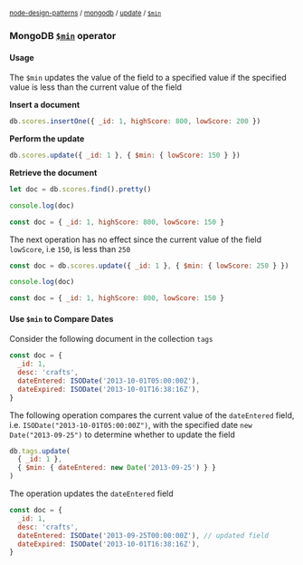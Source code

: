 <sup>[node-design-patterns](https://github.com/moatorres/node-design-patterns/blob/master/) / [mongodb](https://github.com/moatorres/node-design-patterns/blob/master/mongodb/) / [update](https://github.com/moatorres/node-design-patterns/blob/master/mongodb/update/) / [`$min`](https://github.com/moatorres/node-design-patterns/blob/master/mongodb/update/min-operator.md)</sup>

### MongoDB [`$min`](https://docs.mongodb.com/manual/reference/operator/update/min/#mongodb-update-up.-min) operator

#### Usage

The `$min` updates the value of the field to a specified value if the specified value is less than the current value of the field

**Insert a document**

```js
db.scores.insertOne({ _id: 1, highScore: 800, lowScore: 200 })
```

**Perform the update**

```js
db.scores.update({ _id: 1 }, { $min: { lowScore: 150 } })
```

**Retrieve the document**

```js
let doc = db.scores.find().pretty()

console.log(doc)

const doc = { _id: 1, highScore: 800, lowScore: 150 }
```

The next operation has no effect since the current value of the field `lowScore`, i.e `150`, is less than `250`

```js
const doc = db.scores.update({ _id: 1 }, { $min: { lowScore: 250 } })

console.log(doc)

const doc = { _id: 1, highScore: 800, lowScore: 150 }
```

#### Use `$min` to Compare Dates

Consider the following document in the collection `tags`

```js
const doc = {
  _id: 1,
  desc: 'crafts',
  dateEntered: ISODate('2013-10-01T05:00:00Z'),
  dateExpired: ISODate('2013-10-01T16:38:16Z'),
}
```

The following operation compares the current value of the `dateEntered` field, i.e. `ISODate("2013-10-01T05:00:00Z")`, with the specified date `new Date("2013-09-25")` to determine whether to update the field

```js
db.tags.update(
  { _id: 1 },
  { $min: { dateEntered: new Date('2013-09-25') } }
)
```

The operation updates the `dateEntered` field

```js
const doc = {
  _id: 1,
  desc: 'crafts',
  dateEntered: ISODate('2013-09-25T00:00:00Z'), // updated field
  dateExpired: ISODate('2013-10-01T16:38:16Z'),
}
```
